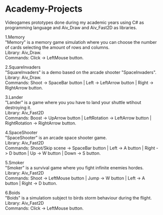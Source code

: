# Academy-Projects
Videogames prototypes done during my academic years using C# as programming language and Aiv_Draw and Aiv_Fast2D as libraries.<br/>

</head>1.Memory<head/><br/>
"Memory" is a memory game simulatioh where you can choose the number of cards selecting the amount of rows and columns.<br/>
Library: Aiv_Draw.<br/>
Commands: Click -> LeftMouse button.<br/>

2.SquareInvaders<br/>
"SquareInvaders" is a demo based on the arcade shooter "SpaceInvaders".<br/>
Library: Aiv_Draw.<br/>
Commands: Shoot -> SpaceBar button | Left -> LeftArrow button | Right -> RightArrow button.<br/>

3.Lander<br/>
"Lander" is a game where you you have to land your shuttle wtihout destroying it.<br/>
Library: Aiv_Fast2D<br/>
Commands: Boost -> UpArrow button | LeftRotation -> LeftArrow button | RightRotation -> RightArrow button.<br/>

4.SpaceShooter<br/>
"SpaceShooter" is an arcade space shooter game.<br/>
Library: Aiv_Fast2D<br/>
Commands: Shoot/Skip scene -> SpaceBar button | Left -> A button | Right -> D button | Up -> W button | Down -> S button.<br/>

5.Smoker<br/>
"Smoker" is a survival game where you fight infinite enemies hordes.<br/>
Library: Aiv_Fast2D<br/>
Commands: Shoot -> LeftMouse button | Jump -> W button | Left -> A button | Right -> D button.<br/>

6.Boids<br/>
"Boids" is a simulatiom subject to birds storm behaviour during the flight.<br/>
Library: Aiv_Fast2D<br/>
Commands: Click -> LeftMouse button.<br/>
